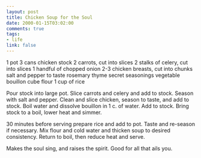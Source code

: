```yaml
--- 
layout: post
title: Chicken Soup for the Soul
date: 2000-01-15T03:02:00
comments: true
tags:
- life
link: false
---
```

1 pot
3 cans chicken stock
2 carrots, cut into slices
2 stalks of celery, cut into slices
1 handful of chopped onion
2-3 chicken breasts, cut into chunks
salt and pepper to taste
rosemary
thyme
secret seasonings
vegetable bouillon cube
flour
1 cup of rice

Pour stock into large pot. Slice carrots and celery and add to stock. Season with         salt and pepper. Clean and slice chicken, season to taste, and add to stock. Boil water          and dissolve bouillon in 1 c. of water. Add to stock. Bring stock to a boil, lower heat         and simmer.

30 minutes before serving prepare rice and add to pot. Taste and re-season if necessary.         Mix flour and cold water and thicken soup to desired consistency. Return to boil, then          reduce heat and serve.

Makes the soul sing, and raises the spirit. Good for all that ails you.
